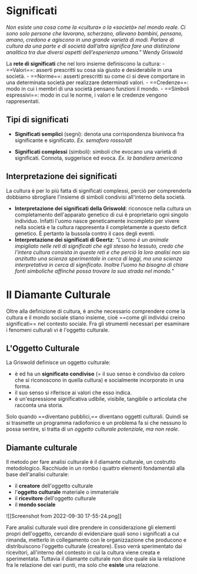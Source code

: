 # Significati
_Non esiste una cosa come la «cultura» o la «società» nel mondo reale. Ci sono solo persone che lavorano, scherzano, allevano bambini, pensano, amano, credono e agiscono in una grande varietà di modi. Parlare di cultura da una parte e di società dall’altra significa fare una distinzione analitica tra due diversi aspetti dell’esperienza umana."_
Wendy Griswold

La **rete di significati** che nel loro insieme definiscono la cultura:
	- ==Valori==: asserti prescritti su cosa sia giusto e desiderabile in una società.
	- ==Norme==: asserti prescritti su come ci si deve comportare in una determinata società per realizzare determinati valori.
	- ==Credenze==: modo in cui i membri di una società pensano funzioni il mondo.
	- ==Simboli espressivi==: modo in cui le norme, i valori e le credenze vengono rappresentati.

## Tipi di significati
- **Significati semplici** (segni): denota una corrispondenza biunivoca fra significante e significato. 
_Ex. semaforo rosso/alt_

- **Significati complessi** (simboli): simboli che evocano una varietà di significati. Connota, suggerisce ed evoca. 
_Ex. la bandiera americana_

## Interpretazione dei significati
La cultura è per lo più fatta di significati complessi, perciò per comprenderla dobbiamo sbrogliare l'insieme di simboli condivisi all'interno della società. 

-  **Interpretazione dei significati della Griswold**: riconosce nella cultura un completamento dell'apparato genetico di cui è proprietario ogni singolo individuo. Infatti l'uomo nasce geneticamente incompleto per vivere nella società e la cultura rappresenta il completamente a questo deficit genetico. È pertanto la bussola contro il caos degli eventi. 
- **Interpretazione dei significati di Geertz**:
_"L’uomo è un animale impigliato nelle reti di significati che egli stesso ha tessuto, credo che l’intera cultura consista in queste reti e che perciò la loro analisi non sia anzitutto una scienza sperimentale in cerca di leggi, ma una scienza interpretativa in cerca di significato.
Inoltre l’uomo ha bisogno di chiare fonti simboliche affinché possa trovare la sua strada nel mondo._"

# Il Diamante Culturale
Oltre alla definizione di cultura, è anche necessario comprendere come la cultura e il mondo sociale stiano insieme, cioè ==come gli individui creino significati== nel contesto sociale. 
Fra gli strumenti necessari per esaminare i fenomeni culturali vi è l'oggetto culturale. 

## L'Oggetto Culturale
La Griswold definisce un oggetto culturale:
- è ed ha un **significato condiviso** (= il suo senso è condiviso da coloro che si riconoscono in quella cultura) e socialmente incorporato in una forma.
- il suo senso si riferisce ai valori che esso indica. 
- è un'espressione significativa udibile, visibile, tangibile o articolata che racconta una storia. 

Solo quando ==diventano pubblici,== diventano oggetti culturali. Quindi se si trasmette un programma radiofonico e un problema fa si che nessuno lo possa sentire, si tratta di un _oggetto culturale potenziale, ma non reale_.

## Diamante culturale
Il metodo per fare analisi culturale è il diamante culturale, un costrutto metodologico. Racchiude in un rombo i quattro elementi fondamentali alla base dell'analisi culturale: 
- il **creatore** dell'oggetto culturale
- l'**oggetto culturale** materiale o immateriale
- il **ricevitore** dell'oggetto culturale 
- il **mondo sociale**

![[Screenshot from 2022-09-30 17-55-24.png]]

Fare analisi culturale vuol dire prendere in considerazione gli elementi propri dell'oggetto, cercando di evidenziare quali sono i significati a cui rimanda, metterlo in collegamento con le organizzazione che producono e distribuiscono l'oggetto culturale (creatore). Esso verrà sperimentato dai ricevitori, all'interno del contesto in cui la cultura viene creata e sperimentata. 
Tuttavia il diamante culturale non dice quale sia la relazione fra le relazione dei vari punti, ma solo che **esiste** una relazione. 










